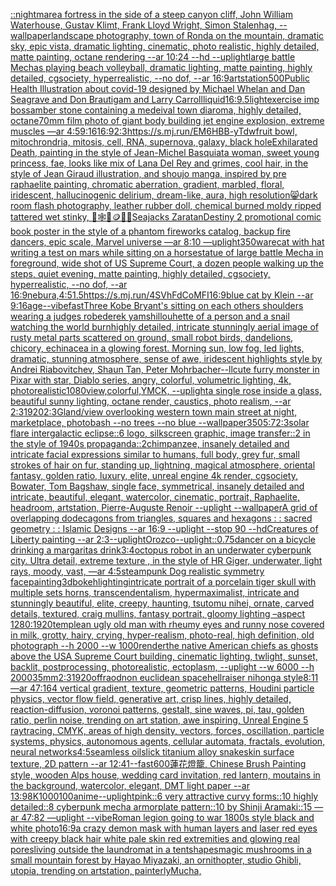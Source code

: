 [::nightmare](https://www.ebank.nz/aiartgenerator?category=%3A%3Anightmare)[a fortress in the side of a steep canyon cliff, John William Waterhouse, Gustav Klimt, Frank Lloyd Wright, Simon Stalenhag, --wallpaper](https://www.ebank.nz/aiartgenerator?category=a%2520fortress%2520in%2520the%2520side%2520of%2520a%2520steep%2520canyon%2520cliff%2C%2520John%2520William%2520Waterhouse%2C%2520Gustav%2520Klimt%2C%2520Frank%2520Lloyd%2520Wright%2C%2520Simon%2520Stalenhag%2C%2520--wallpaper)[landscape photography, town of Ronda on the mountain, dramatic sky, epic vista, dramatic lighting, cinematic, photo realistic, highly detailed, matte painting, octane rendering --ar 10:24 --hd --uplight](https://www.ebank.nz/aiartgenerator?category=landscape%2520photography%2C%2520town%2520of%2520Ronda%2520on%2520the%2520mountain%2C%2520dramatic%2520sky%2C%2520epic%2520vista%2C%2520dramatic%2520lighting%2C%2520cinematic%2C%2520photo%2520realistic%2C%2520highly%2520detailed%2C%2520matte%2520painting%2C%2520octane%2520rendering%2520--ar%252010%3A24%2520--hd%2520--uplight)[large battle Mechas playing beach volleyball, dramatic lighting, matte painting, highly detailed, cgsociety, hyperrealistic, --no dof, --ar 16:9](https://www.ebank.nz/aiartgenerator?category=large%2520battle%2520Mechas%2520playing%2520beach%2520volleyball%2C%2520dramatic%2520lighting%2C%2520matte%2520painting%2C%2520highly%2520detailed%2C%2520cgsociety%2C%2520hyperrealistic%2C%2520--no%2520dof%2C%2520--ar%252016%3A9)[artstation](https://www.ebank.nz/aiartgenerator?category=artstation)[500](https://www.ebank.nz/aiartgenerator?category=500)[Public Health Illustration about covid-19 designed by Michael Whelan and Dan Seagrave and Don Brautigam and Larry Carroll](https://www.ebank.nz/aiartgenerator?category=Public%2520Health%2520Illustration%2520about%2520covid-19%2520designed%2520by%2520Michael%2520Whelan%2520and%2520Dan%2520Seagrave%2520and%2520Don%2520Brautigam%2520and%2520Larry%2520Carroll)[liquid](https://www.ebank.nz/aiartgenerator?category=liquid)[16:9](https://www.ebank.nz/aiartgenerator?category=16%3A9)[.5](https://www.ebank.nz/aiartgenerator?category=.5)[light](https://www.ebank.nz/aiartgenerator?category=light)[exercise imp boss](https://www.ebank.nz/aiartgenerator?category=exercise%2520imp%2520boss)[amber stone containing a medeival town diaroma, highly detailed, octane](https://www.ebank.nz/aiartgenerator?category=amber%2520stone%2520containing%2520a%2520medeival%2520town%2520diaroma%2C%2520highly%2520detailed%2C%2520octane)[70mm film photo of giant body building jet engine explosion, extreme muscles —ar 4:5](https://www.ebank.nz/aiartgenerator?category=70mm%2520film%2520photo%2520of%2520giant%2520body%2520building%2520jet%2520engine%2520explosion%2C%2520extreme%2520muscles%2520%E2%80%94ar%25204%3A5)[9:16](https://www.ebank.nz/aiartgenerator?category=9%3A16)[16:9](https://www.ebank.nz/aiartgenerator?category=16%3A9)[2:3](https://www.ebank.nz/aiartgenerator?category=2%3A3)[<https://s.mj.run/EM6HBB-yTdw>](https://www.ebank.nz/aiartgenerator?category=%3Chttps%3A//s.mj.run/EM6HBB-yTdw%3E)[fruit bowl, mitochrondria, mitosis, cell, RNA, supernova, galaxy, black hole](https://www.ebank.nz/aiartgenerator?category=fruit%2520bowl%2C%2520mitochrondria%2C%2520mitosis%2C%2520cell%2C%2520RNA%2C%2520supernova%2C%2520galaxy%2C%2520black%2520hole)[Exhilarated Death, painting in the style of Jean-Michel Basquiat](https://www.ebank.nz/aiartgenerator?category=Exhilarated%2520Death%2C%2520painting%2520in%2520the%2520style%2520of%2520Jean-Michel%2520Basquiat)[a woman, sweet young princess, fae, looks like mix of Lana Del Rey and grimes, cool hair, in the style of Jean Giraud illustration, and shoujo manga, inspired by pre raphaelite painting, chromatic aberration, gradient, marbled, floral, iridescent, hallucinogenic delirium, dream-like, aura, high resolution](https://www.ebank.nz/aiartgenerator?category=a%2520woman%2C%2520sweet%2520young%2520princess%2C%2520fae%2C%2520looks%2520like%2520mix%2520of%2520Lana%2520Del%2520Rey%2520and%2520grimes%2C%2520cool%2520hair%2C%2520in%2520the%2520style%2520of%2520Jean%2520Giraud%2520illustration%2C%2520and%2520shoujo%2520manga%2C%2520inspired%2520by%2520pre%2520raphaelite%2520painting%2C%2520chromatic%2520aberration%2C%2520gradient%2C%2520marbled%2C%2520floral%2C%2520iridescent%2C%2520hallucinogenic%2520delirium%2C%2520dream-like%2C%2520aura%2C%2520high%2520resolution)[](https://www.ebank.nz/aiartgenerator?category=)[😸](https://www.ebank.nz/aiartgenerator?category=%F0%9F%98%B8)[dark room flash photography, leather rubber doll, chemical burned moldy ripped tattered wet stinky, 🎱🕸🍄🪙🦷🦟](https://www.ebank.nz/aiartgenerator?category=dark%2520room%2520flash%2520photography%2C%2520leather%2520rubber%2520doll%2C%2520chemical%2520burned%2520moldy%2520ripped%2520tattered%2520wet%2520stinky%2C%2520%F0%9F%8E%B1%F0%9F%95%B8%F0%9F%8D%84%F0%9F%AA%99%F0%9F%A6%B7%F0%9F%A6%9F)[Seajacks Zaratan](https://www.ebank.nz/aiartgenerator?category=Seajacks%2520Zaratan)[Destiny 2 promotional comic book poster in the style of a phantom fireworks catalog, backup fire dancers, epic scale, Marvel universe —ar 8:10 —uplight](https://www.ebank.nz/aiartgenerator?category=Destiny%25202%2520promotional%2520comic%2520book%2520poster%2520in%2520the%2520style%2520of%2520a%2520phantom%2520fireworks%2520catalog%2C%2520backup%2520fire%2520dancers%2C%2520epic%2520scale%2C%2520Marvel%2520universe%2520%E2%80%94ar%25208%3A10%2520%E2%80%94uplight)[350](https://www.ebank.nz/aiartgenerator?category=350)[ware](https://www.ebank.nz/aiartgenerator?category=ware)[cat with hat writing a test on mars while sitting on a horse](https://www.ebank.nz/aiartgenerator?category=cat%2520with%2520hat%2520writing%2520a%2520test%2520on%2520mars%2520while%2520sitting%2520on%2520a%2520horse)[statue of large battle Mecha in foreground, wide shot of US Supreme Court, a dozen people walking up the steps, quiet evening, matte painting, highly detailed, cgsociety, hyperrealistic, --no dof, --ar 16:9](https://www.ebank.nz/aiartgenerator?category=statue%2520of%2520large%2520battle%2520Mecha%2520in%2520foreground%2C%2520wide%2520shot%2520of%2520US%2520Supreme%2520Court%2C%2520a%2520dozen%2520people%2520walking%2520up%2520the%2520steps%2C%2520quiet%2520evening%2C%2520matte%2520painting%2C%2520highly%2520detailed%2C%2520cgsociety%2C%2520hyperrealistic%2C%2520--no%2520dof%2C%2520--ar%252016%3A9)[nebura,](https://www.ebank.nz/aiartgenerator?category=nebura%2C)[4:5](https://www.ebank.nz/aiartgenerator?category=4%3A5)[1.5](https://www.ebank.nz/aiartgenerator?category=1.5)[<https://s.mj.run/4SVhFdCoMFI>](https://www.ebank.nz/aiartgenerator?category=%3Chttps%3A//s.mj.run/4SVhFdCoMFI%3E)[16:9](https://www.ebank.nz/aiartgenerator?category=16%3A9)[blue cat by Klein --ar 9:16](https://www.ebank.nz/aiartgenerator?category=blue%2520cat%2520by%2520Klein%2520--ar%25209%3A16)[age](https://www.ebank.nz/aiartgenerator?category=age)[--vibefast](https://www.ebank.nz/aiartgenerator?category=--vibefast)[Three Kobe Bryant's sitting on each others shoulders wearing a judges robe](https://www.ebank.nz/aiartgenerator?category=Three%2520Kobe%2520Bryant%27s%2520sitting%2520on%2520each%2520others%2520shoulders%2520wearing%2520a%2520judges%2520robe)[derek yam](https://www.ebank.nz/aiartgenerator?category=derek%2520yam)[shillouhette of a person and a snail watching the world burn](https://www.ebank.nz/aiartgenerator?category=shillouhette%2520of%2520a%2520person%2520and%2520a%2520snail%2520watching%2520the%2520world%2520burn)[highly detailed, intricate stunningly aerial image of rusty metal parts scattered on ground, small robot birds, dandelions, chicory, echinacea in a glowing forest. Morning sun, low fog, led lights, dramatic, stunning atmosphere, sense of awe, iridescent highlights style by Andrei Riabovitchev, Shaun Tan, Peter Mohrbacher](https://www.ebank.nz/aiartgenerator?category=highly%2520detailed%2C%2520intricate%2520stunningly%2520aerial%2520image%2520of%2520rusty%2520metal%2520parts%2520scattered%2520on%2520ground%2C%2520small%2520robot%2520birds%2C%2520dandelions%2C%2520chicory%2C%2520echinacea%2520in%2520a%2520glowing%2520forest.%2520Morning%2520sun%2C%2520low%2520fog%2C%2520led%2520lights%2C%2520dramatic%2C%2520stunning%2520atmosphere%2C%2520sense%2520of%2520awe%2C%2520iridescent%2520highlights%2520style%2520by%2520Andrei%2520Riabovitchev%2C%2520Shaun%2520Tan%2C%2520Peter%2520Mohrbacher)[--ll](https://www.ebank.nz/aiartgenerator?category=--ll)[cute furry monster in Pixar with star, Diablo series, angry, colorful, volumetric lighting, 4k, photorealistic](https://www.ebank.nz/aiartgenerator?category=cute%2520furry%2520monster%2520in%2520Pixar%2520with%2520star%2C%2520Diablo%2520series%2C%2520angry%2C%2520colorful%2C%2520volumetric%2520lighting%2C%25204k%2C%2520photorealistic)[1080](https://www.ebank.nz/aiartgenerator?category=1080)[view,colorful,YMCK, --uplight](https://www.ebank.nz/aiartgenerator?category=view%2Ccolorful%2CYMCK%2C%2520--uplight)[a single rose inside a glass, beautiful sunny lighting, octane render, caustics, photo realism, --ar 2:3](https://www.ebank.nz/aiartgenerator?category=a%2520single%2520rose%2520inside%2520a%2520glass%2C%2520beautiful%2520sunny%2520lighting%2C%2520octane%2520render%2C%2520caustics%2C%2520photo%2520realism%2C%2520--ar%25202%3A3)[1920](https://www.ebank.nz/aiartgenerator?category=1920)[2:3](https://www.ebank.nz/aiartgenerator?category=2%3A3)[Gland](https://www.ebank.nz/aiartgenerator?category=Gland)[/view overlooking western town main street at night, marketplace, photobash --no trees --no blue --wallpaper](https://www.ebank.nz/aiartgenerator?category=/view%2520overlooking%2520western%2520town%2520main%2520street%2520at%2520night%2C%2520marketplace%2C%2520photobash%2520--no%2520trees%2520--no%2520blue%2520--wallpaper)[350](https://www.ebank.nz/aiartgenerator?category=350)[5:7](https://www.ebank.nz/aiartgenerator?category=5%3A7)[2:3](https://www.ebank.nz/aiartgenerator?category=2%3A3)[solar flare intergalactic eclipse::6 logo, silkscreen graphic, image transfer::2 in the style of 1940s propaganda::2](https://www.ebank.nz/aiartgenerator?category=solar%2520flare%2520intergalactic%2520eclipse%3A%3A6%2520logo%2C%2520silkscreen%2520graphic%2C%2520image%2520transfer%3A%3A2%2520in%2520the%2520style%2520of%25201940s%2520propaganda%3A%3A2)[chimpanzee, insanely detailed and intricate facial expressions similar to humans, full body, grey fur, small strokes of hair on fur, standing up, lightning, magical atmosphere, oriental fantasy, golden ratio, luxury, elite, unreal engine 4k render, cgsociety, Bowater, Tom Bagshaw, single face, symmetrical, insanely detailed and intricate, beautiful, elegant, watercolor, cinematic, portrait, Raphaelite, headroom, artstation, Pierre-Auguste Renoir --uplight --wallpaper](https://www.ebank.nz/aiartgenerator?category=chimpanzee%2C%2520insanely%2520detailed%2520and%2520intricate%2520facial%2520expressions%2520similar%2520to%2520humans%2C%2520full%2520body%2C%2520grey%2520fur%2C%2520small%2520strokes%2520of%2520hair%2520on%2520fur%2C%2520standing%2520up%2C%2520lightning%2C%2520magical%2520atmosphere%2C%2520oriental%2520fantasy%2C%2520golden%2520ratio%2C%2520luxury%2C%2520elite%2C%2520unreal%2520engine%25204k%2520render%2C%2520cgsociety%2C%2520Bowater%2C%2520Tom%2520Bagshaw%2C%2520single%2520face%2C%2520symmetrical%2C%2520insanely%2520detailed%2520and%2520intricate%2C%2520beautiful%2C%2520elegant%2C%2520watercolor%2C%2520cinematic%2C%2520portrait%2C%2520Raphaelite%2C%2520headroom%2C%2520artstation%2C%2520Pierre-Auguste%2520Renoir%2520--uplight%2520--wallpaper)[A grid of overlapping dodecagons from triangles, squares and hexagons : : sacred geometry : : Islamic Designs --ar 16:9 --uplight --stop 90 --hd](https://www.ebank.nz/aiartgenerator?category=A%2520grid%2520of%2520overlapping%2520dodecagons%2520from%2520triangles%2C%2520squares%2520and%2520hexagons%2520%3A%2520%3A%2520sacred%2520geometry%2520%3A%2520%3A%2520Islamic%2520Designs%2520--ar%252016%3A9%2520--uplight%2520--stop%252090%2520--hd)[Creatures of Liberty painting --ar 2:3](https://www.ebank.nz/aiartgenerator?category=Creatures%2520of%2520Liberty%2520painting%2520--ar%25202%3A3)[--uplight](https://www.ebank.nz/aiartgenerator?category=--uplight)[Orozco](https://www.ebank.nz/aiartgenerator?category=Orozco)[--uplight](https://www.ebank.nz/aiartgenerator?category=--uplight)[::0.75](https://www.ebank.nz/aiartgenerator?category=%3A%3A0.75)[dancer on a bicycle  drinking a margaritas drink](https://www.ebank.nz/aiartgenerator?category=dancer%2520on%2520a%2520bicycle%2520%2520drinking%2520a%2520margaritas%2520drink)[3:4](https://www.ebank.nz/aiartgenerator?category=3%3A4)[octopus robot in an underwater cyberpunk city. Ultra detail, extreme texture , in the style of HR Giger, underwater, light rays, moody, vast, —ar 4:5](https://www.ebank.nz/aiartgenerator?category=octopus%2520robot%2520in%2520an%2520underwater%2520cyberpunk%2520city.%2520Ultra%2520detail%2C%2520extreme%2520texture%2520%2C%2520in%2520the%2520style%2520of%2520HR%2520Giger%2C%2520underwater%2C%2520light%2520rays%2C%2520moody%2C%2520vast%2C%2520%E2%80%94ar%25204%3A5)[steampunk Dog realistic symmetry face](https://www.ebank.nz/aiartgenerator?category=steampunk%2520Dog%2520realistic%2520symmetry%2520face)[painting](https://www.ebank.nz/aiartgenerator?category=painting)[3d](https://www.ebank.nz/aiartgenerator?category=3d)[bokeh](https://www.ebank.nz/aiartgenerator?category=bokeh)[lighting](https://www.ebank.nz/aiartgenerator?category=lighting)[intricate portrait of a porcelain tiger skull with multiple sets horns, transcendentalism, hypermaximalist, intricate and stunningly beautiful, elite, creepy, haunting, tsutomu nihei, ornate, carved details, textured, craig mullins, fantasy portrait, gloomy lighting –aspect 1280:1920](https://www.ebank.nz/aiartgenerator?category=intricate%2520portrait%2520of%2520a%2520porcelain%2520tiger%2520skull%2520with%2520multiple%2520sets%2520horns%2C%2520transcendentalism%2C%2520hypermaximalist%2C%2520intricate%2520and%2520stunningly%2520beautiful%2C%2520elite%2C%2520creepy%2C%2520haunting%2C%2520tsutomu%2520nihei%2C%2520ornate%2C%2520carved%2520details%2C%2520textured%2C%2520craig%2520mullins%2C%2520fantasy%2520portrait%2C%2520gloomy%2520lighting%2520%E2%80%93aspect%25201280%3A1920)[temple](https://www.ebank.nz/aiartgenerator?category=temple)[an ugly old man with rheumy eyes and runny nose covered in milk, grotty, hairy, crying, hyper-realism, photo-real, high definition, old photograph --h 2000 --w 1000](https://www.ebank.nz/aiartgenerator?category=an%2520ugly%2520old%2520man%2520with%2520rheumy%2520eyes%2520and%2520runny%2520nose%2520covered%2520in%2520milk%2C%2520grotty%2C%2520hairy%2C%2520crying%2C%2520hyper-realism%2C%2520photo-real%2C%2520high%2520definition%2C%2520old%2520photograph%2520--h%25202000%2520--w%25201000)[render](https://www.ebank.nz/aiartgenerator?category=render)[the native American chiefs as ghosts above the USA Supreme Court building, cinematic lighting, twlight, sunset, backlit, postprocessing, photorealistic, ectoplasm, --uplight --w 6000 --h 2000](https://www.ebank.nz/aiartgenerator?category=the%2520native%2520American%2520chiefs%2520as%2520ghosts%2520above%2520the%2520USA%2520Supreme%2520Court%2520building%2C%2520cinematic%2520lighting%2C%2520twlight%2C%2520sunset%2C%2520backlit%2C%2520postprocessing%2C%2520photorealistic%2C%2520ectoplasm%2C%2520--uplight%2520--w%25206000%2520--h%25202000)[35mm](https://www.ebank.nz/aiartgenerator?category=35mm)[2:3](https://www.ebank.nz/aiartgenerator?category=2%3A3)[1920](https://www.ebank.nz/aiartgenerator?category=1920)[offraod](https://www.ebank.nz/aiartgenerator?category=offraod)[non euclidean space](https://www.ebank.nz/aiartgenerator?category=non%2520euclidean%2520space)[hellraiser nihonga style](https://www.ebank.nz/aiartgenerator?category=hellraiser%2520nihonga%2520style)[8:11](https://www.ebank.nz/aiartgenerator?category=8%3A11)[—ar 47:164 vertical gradient, texture, geometric patterns, Houdini particle physics, vector flow field, generative art, crisp lines, highly detailed, reaction-diffusion, voronoi patterns, gestalt, sine waves, pi, tau, golden ratio, perlin noise, trending on art station, awe inspiring, Unreal Engine 5 raytracing, CMYK, areas of high density, vectors, forces, oscillation, particle systems, physics, autonomous agents, cellular automata, fractals, evolution, neural networks](https://www.ebank.nz/aiartgenerator?category=%E2%80%94ar%252047%3A164%2520vertical%2520gradient%2C%2520texture%2C%2520geometric%2520patterns%2C%2520Houdini%2520particle%2520physics%2C%2520vector%2520flow%2520field%2C%2520generative%2520art%2C%2520crisp%2520lines%2C%2520highly%2520detailed%2C%2520reaction-diffusion%2C%2520voronoi%2520patterns%2C%2520gestalt%2C%2520sine%2520waves%2C%2520pi%2C%2520tau%2C%2520golden%2520ratio%2C%2520perlin%2520noise%2C%2520trending%2520on%2520art%2520station%2C%2520awe%2520inspiring%2C%2520Unreal%2520Engine%25205%2520raytracing%2C%2520CMYK%2C%2520areas%2520of%2520high%2520density%2C%2520vectors%2C%2520forces%2C%2520oscillation%2C%2520particle%2520systems%2C%2520physics%2C%2520autonomous%2520agents%2C%2520cellular%2520automata%2C%2520fractals%2C%2520evolution%2C%2520neural%2520networks)[4:5](https://www.ebank.nz/aiartgenerator?category=4%3A5)[seamless oilslick titanium alloy snakeskin surface texture, 2D pattern --ar 12:41](https://www.ebank.nz/aiartgenerator?category=seamless%2520oilslick%2520titanium%2520alloy%2520snakeskin%2520surface%2520texture%2C%25202D%2520pattern%2520--ar%252012%3A41)[--fast](https://www.ebank.nz/aiartgenerator?category=--fast)[600](https://www.ebank.nz/aiartgenerator?category=600)[蓮花燈籠, Chinese Brush Painting style, wooden Alps house, wedding card invitation, red lantern, moutains in the background, watercolor, elegant, DMT light paper --ar 13:9](https://www.ebank.nz/aiartgenerator?category=%E8%93%AE%E8%8A%B1%E7%87%88%E7%B1%A0%2C%2520Chinese%2520Brush%2520Painting%2520style%2C%2520wooden%2520Alps%2520house%2C%2520wedding%2520card%2520invitation%2C%2520red%2520lantern%2C%2520moutains%2520in%2520the%2520background%2C%2520watercolor%2C%2520elegant%2C%2520DMT%2520light%2520paper%2520--ar%252013%3A9)[8K](https://www.ebank.nz/aiartgenerator?category=8K)[1000100](https://www.ebank.nz/aiartgenerator?category=1000100)[anime](https://www.ebank.nz/aiartgenerator?category=anime)[--uplight](https://www.ebank.nz/aiartgenerator?category=--uplight)[pink::6 very attractive curvy forms::10 highly detailed::8 cyberpunk mecha armorplate pattern::10 by Shinji Aramaki::15 —ar 47:82 —uplight --vibe](https://www.ebank.nz/aiartgenerator?category=pink%3A%3A6%2520very%2520attractive%2520curvy%2520forms%3A%3A10%2520highly%2520detailed%3A%3A8%2520cyberpunk%2520mecha%2520armorplate%2520pattern%3A%3A10%2520by%2520Shinji%2520Aramaki%3A%3A15%2520%E2%80%94ar%252047%3A82%2520%E2%80%94uplight%2520--vibe)[Roman legion going to war 1800s style black and white photo](https://www.ebank.nz/aiartgenerator?category=Roman%2520legion%2520going%2520to%2520war%25201800s%2520style%2520black%2520and%2520white%2520photo)[16:9](https://www.ebank.nz/aiartgenerator?category=16%3A9)[a crazy demon mask with human layers and laser red eyes with creepy black hair white pale skin red extremities and glowing real pores](https://www.ebank.nz/aiartgenerator?category=a%2520crazy%2520demon%2520mask%2520with%2520human%2520layers%2520and%2520laser%2520red%2520eyes%2520with%2520creepy%2520black%2520hair%2520white%2520pale%2520skin%2520red%2520extremities%2520and%2520glowing%2520real%2520pores)[living outside the laundromat in a tent](https://www.ebank.nz/aiartgenerator?category=living%2520outside%2520the%2520laundromat%2520in%2520a%2520tent)[shapes](https://www.ebank.nz/aiartgenerator?category=shapes)[magic mushrooms in a small mountain forest by Hayao Miyazaki, an ornithopter, studio Ghibli, utopia, trending on artstation, painterly](https://www.ebank.nz/aiartgenerator?category=magic%2520mushrooms%2520in%2520a%2520small%2520mountain%2520forest%2520by%2520Hayao%2520Miyazaki%2C%2520an%2520ornithopter%2C%2520studio%2520Ghibli%2C%2520utopia%2C%2520trending%2520on%2520artstation%2C%2520painterly)[Mucha,](https://www.ebank.nz/aiartgenerator?category=Mucha%2C)